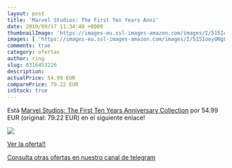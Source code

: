 ```yaml
---
layout: post
title: 'Marvel Studios: The First Ten Years Anni'
date: 2019/09/17 11:34:49 +0000
thumbnailImage: 'https://images-eu.ssl-images-amazon.com/images/I/515IooyONgL._SL200_.jpg'
images: [ 'https://images-eu.ssl-images-amazon.com/images/I/515IooyONgL._SL200_.jpg' ]
comments: true
category: ofertas
author: ring
slug: 0316453226
description:
actualPrice: 54.99 EUR
comparePrice: 79.22 EUR
inStock: true
---
```


Está [Marvel Studios: The First Ten Years Anniversary Collection](https://www.amazon.com/dp/0316453226/?tag=redken08-20) por 54.99 EUR (original: 79.22 EUR) en el siguiente enlace!

[![](https://images-eu.ssl-images-amazon.com/images/I/515IooyONgL._SL200_.jpg)](https://www.amazon.com/dp/0316453226/?tag=redken08-20)

[Ver la oferta!!](https://www.amazon.com/dp/0316453226/?tag=redken08-20)

[Consulta otras ofertas en nuestro canal de telegram](https://t.me/s/ofertas25)
